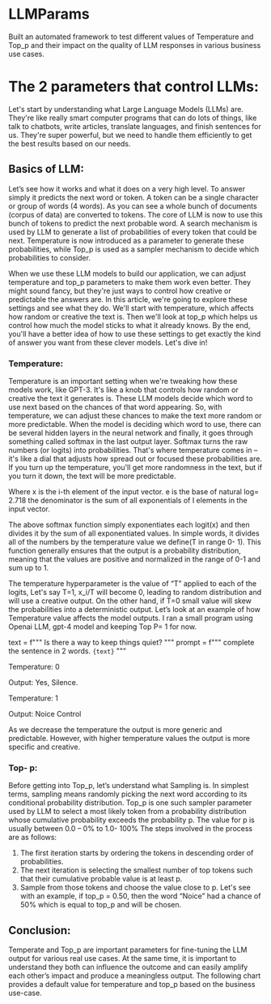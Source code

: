# LLMParams
Built an automated framework to test different values of Temperature and Top_p and their impact on the quality of LLM responses in various business use cases.

# The 2 parameters that control LLMs:

Let's start by understanding what Large Language Models (LLMs) are. They're like really smart computer programs that can do lots of things, like talk to chatbots, write articles, translate languages, and finish sentences for us. They're super powerful, but we need to handle them efficiently to get the best results based on our needs.
## Basics of LLM:
Let’s see how it works and what it does on a very high level. To answer simply it predicts the next word or token. A token can be a single character or group of words (4 words). As you can see a whole bunch of documents (corpus of data) are converted to tokens. The core of LLM is now to use this bunch of tokens to predict the next probable word. A search mechanism is used by LLM to generate a list of probabilities of every token that could be next. Temperature is now introduced as a parameter to generate these probabilities, while Top_p is used as a sampler mechanism to decide which probabilities to consider. 
 
When we use these LLM models to build our application, we can adjust temperature and top_p parameters to make them work even better. They might sound fancy, but they're just ways to control how creative or predictable the answers are.
In this article, we're going to explore these settings and see what they do. We'll start with temperature, which affects how random or creative the text is. Then we'll look at top_p which helps us control how much the model sticks to what it already knows. By the end, you'll have a better idea of how to use these settings to get exactly the kind of answer you want from these clever models.
Let's dive in!
### Temperature:
Temperature is an important setting when we're tweaking how these models work, like GPT-3. It's like a knob that controls how random or creative the text it generates is. These LLM models decide which word to use next based on the chances of that word appearing. So, with temperature, we can adjust these chances to make the text more random or more predictable.
When the model is deciding which word to use, there can be several hidden layers in the neural network and finally, it goes through something called softmax in the last output layer. Softmax turns the raw numbers (or logits) into probabilities. That's where temperature comes in – it's like a dial that adjusts how spread out or focused these probabilities are. If you turn up the temperature, you'll get more randomness in the text, but if you turn it down, the text will be more predictable.
                               
      
Where x is the i-th element of the input vector.
        e is the base of natural log= 2.718 
        the denominator is the sum of all exponentials of I elements in the input vector.
                                                                                             
The above softmax function simply exponentiates each logit(x) and then divides it by the sum of all exponentiated values. In simple words, it divides all of the numbers by the temperature value we define(T in range 0- 1). This function generally ensures that the output is a probability distribution, meaning that the values are positive and normalized in the range of 0-1 and sum up to 1. 
 
The temperature hyperparameter is the value of “T” applied to each of the logits, Let's say T=1, x_i/T will become 0, leading to random distribution and will use a creative output. 
On the other hand, if T=0 small value will skew the probabilities into a deterministic output. 
Let’s look at an example of how Temperature value affects the model outputs. I ran a small program using Openai LLM, gpt-4 model and keeping Top P= 1 for now. 

text = f""" 
Is there a way to keep things quiet?
"""
prompt = f"""
complete the sentence in 2 words.
```{text}```
"""

Temperature:    0	     

Output:   Yes, Silence.

Temperature:    1

Output:   Noice Control

As we decrease the temperature the output is more generic and predictable. However, with higher temperature values the output is more specific and creative. 
### Top- p:
Before getting into Top_p, let’s understand what Sampling is. In simplest terms, sampling means randomly picking the next word according to its conditional probability distribution.
Top_p is one such sampler parameter used by LLM to select a most likely token from a probability distribution whose cumulative probability exceeds the probability p. The value for p is usually between 0.0 – 0% to 1.0- 100% 
The steps involved in the process are as follows:
1.	The first iteration starts by ordering the tokens in descending order of probabilities.
2.	The next iteration is selecting the smallest number of top tokens such that their cumulative probable value is at least p.
3.	Sample from those tokens and choose the value close to p.
Let's see with an example, if top_p = 0.50, then the word “Noice” had a chance of 50% which is equal to top_p and will be chosen. 
 
## Conclusion:
Temperate and Top_p are important parameters for fine-tuning the LLM output for various real use cases. At the same time, it is important to understand they both can influence the outcome and can easily amplify each other’s impact and produce a meaningless output. The following chart provides a default value for temperature and top_p based on the business use-case. 

 
